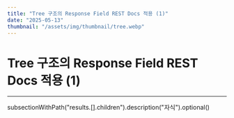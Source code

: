 ```yaml
---
title: "Tree 구조의 Response Field REST Docs 적용 (1)"
date: "2025-05-13"
thumbnail: "/assets/img/thumbnail/tree.webp"
---
```


# Tree 구조의 Response Field REST Docs 적용 (1)
---

subsectionWithPath("results.[].children").description("자식").optional()